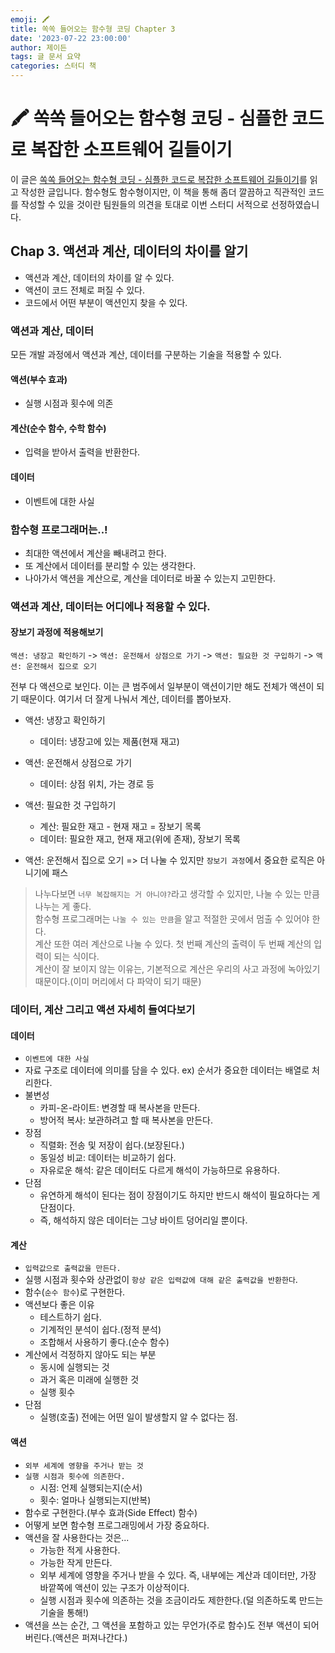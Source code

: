 ```yaml
---
emoji: 🖍️
title: 쏙쏙 들어오는 함수형 코딩 Chapter 3
date: '2023-07-22 23:00:00'
author: 제이든
tags: 글 문서 요약
categories: 스터디 책
---
```


# 🖍 쏙쏙 들어오는 함수형 코딩 - 심플한 코드로 복잡한 소프트웨어 길들이기

이 글은 [쏙쏙 들어오는 함수형 코딩 - 심플한 코드로 복잡한 소프트웨어 길들이기](https://product.kyobobook.co.kr/detail/S000001952246)를 읽고 작성한 글입니다.
함수형도 함수형이지만, 이 책을 통해 좀더 깔끔하고 직관적인 코드를 작성할 수 있을 것이란 팀원들의 의견을 토대로 이번 스터디 서적으로 선정하였습니다.

## Chap 3. 액션과 계산, 데이터의 차이를 알기

- 액션과 계산, 데이터의 차이를 알 수 있다.
- 액션이 코드 전체로 퍼질 수 있다.
- 코드에서 어떤 부분이 액션인지 찾을 수 있다.

### 액션과 계산, 데이터

모든 개발 과정에서 액션과 계산, 데이터를 구분하는 기술을 적용할 수 있다.

#### 액션(부수 효과)

- 실행 시점과 횟수에 의존

#### 계산(순수 함수, 수학 함수)

- 입력을 받아서 출력을 반환한다.

#### 데이터

- 이벤트에 대한 사실

### 함수형 프로그래머는..!

- 최대한 액션에서 계산을 빼내려고 한다.
- 또 계산에서 데이터를 분리할 수 있는 생각한다.
- 나아가서 액션을 계산으로, 계산을 데이터로 바꿀 수 있는지 고민한다.

### 액션과 계산, 데이터는 어디에나 적용할 수 있다.

#### 장보기 과정에 적용해보기

`액션: 냉장고 확인하기` -> `액션: 운전해서 상점으로 가기` -> `액션: 필요한 것 구입하기` -> `액션: 운전해서 집으로 오기`

전부 다 액션으로 보인다. 이는 큰 범주에서 일부분이 액션이기만 해도 전체가 액션이 되기 때문이다. 여기서 더 잘게 나눠서 계산, 데이터를 뽑아보자.

- 액션: 냉장고 확인하기
  - 데이터: 냉장고에 있는 제품(현재 재고)

- 액션: 운전해서 상점으로 가기
  - 데이터: 상점 위치, 가는 경로 등

- 액션: 필요한 것 구입하기
  - 계산: 필요한 재고 - 현재 재고 = 장보기 목록
  - 데이터: 필요한 재고, 현재 재고(위에 존재), 장보기 목록

- 액션: 운전해서 집으로 오기 => 더 나눌 수 있지만 `장보기 과정`에서 중요한 로직은 아니기에 패스

> 나누다보면 `너무 복잡해지는 거 아니야?`라고 생각할 수 있지만, 나눌 수 있는 만큼 나누는 게 좋다.<br/>
> 함수형 프로그래머는 `나눌 수 있는 만큼`을 알고 적절한 곳에서 멈출 수 있어야 한다.<br/>
> 계산 또한 여러 계산으로 나눌 수 있다. 첫 번째 계산의 출력이 두 번째 계산의 입력이 되는 식이다.<br/>
> 계산이 잘 보이지 않는 이유는, 기본적으로 계산은 우리의 사고 과정에 녹아있기 때문이다.(이미 머리에서 다 파악이 되기 때문)

### 데이터, 계산 그리고 액션 자세히 들여다보기

#### 데이터

- `이벤트에 대한 사실`
- 자료 구조로 데이터에 의미를 담을 수 있다. ex) 순서가 중요한 데이터는 배열로 처리한다.
- 불변성
  - 카피-온-라이트: 변경할 때 복사본을 만든다.
  - 방어적 복사: 보관하려고 할 때 복사본을 만든다.
- 장점
  - 직렬화: 전송 및 저장이 쉽다.(보장된다.)
  - 동일성 비교: 데이터는 비교하기 쉽다.
  - 자유로운 해석: 같은 데이터도 다르게 해석이 가능하므로 유용하다.
- 단점
  - 유연하게 해석이 된다는 점이 장점이기도 하지만 반드시 해석이 필요하다는 게 단점이다.
  - 즉, 해석하지 않은 데이터는 그냥 바이트 덩어리일 뿐이다.

#### 계산

- `입력값으로 출력값을 만든다.`
- 실행 시점과 횟수와 상관없이 `항상 같은 입력값에 대해 같은 출력값을 반환한다`.
- 함수(`순수 함수`)로 구현한다.
- 액션보다 좋은 이유
  - 테스트하기 쉽다.
  - 기계적인 분석이 쉽다.(정적 분석)
  - 조합해서 사용하기 좋다.(순수 함수)
- 계산에서 걱정하지 않아도 되는 부분
  - 동시에 실행되는 것
  - 과거 혹은 미래에 실행한 것
  - 실행 횟수
- 단점
  - 실행(호출) 전에는 어떤 일이 발생할지 알 수 없다는 점.

#### 액션

- `외부 세계에 영향을 주거나 받는 것`
- `실행 시점과 횟수에 의존한다.`
  - 시점: 언제 실행되는지(순서)
  - 횟수: 얼마나 실행되는지(반복)
- 함수로 구현한다.(부수 효과(Side Effect) 함수)
- 어떻게 보면 함수형 프로그래밍에서 가장 중요하다.
- 액션을 잘 사용한다는 것은...
  - 가능한 적게 사용한다.
  - 가능한 작게 만든다.
  - 외부 세계에 영향을 주거나 받을 수 있다. 즉, 내부에는 계산과 데이터만, 가장 바깥쪽에 액션이 있는 구조가 이상적이다.
  - 실행 시점과 횟수에 의존하는 것을 조금이라도 제한한다.(덜 의존하도록 만드는 기술을 통해!)
- 액션을 쓰는 순간, 그 액션을 포함하고 있는 무언가(주로 함수)도 전부 액션이 되어버린다.(액션은 퍼져나간다.)

```toc

```